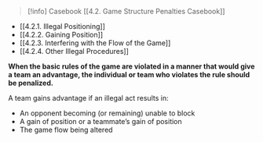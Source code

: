 > [!info] Casebook
> [[4.2. Game Structure Penalties Casebook]]

- [[4.2.1. Illegal Positioning]]
- [[4.2.2. Gaining Position]]
- [[4.2.3. Interfering with the Flow of the Game]]
- [[4.2.4. Other Illegal Procedures]]

**When the basic rules of the game are violated in a manner that would give a team an advantage, the individual or team who violates the rule should be penalized.**

A team gains advantage if an illegal act results in:
- An opponent becoming (or remaining) unable to block
- A gain of position or a teammate’s gain of position
- The game flow being altered